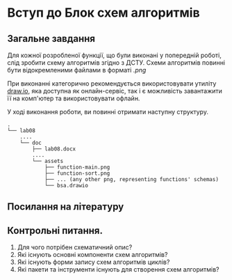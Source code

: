 # Вступ до Блок схем алгоритмів

## Загальне завдання

Для кожної розробленої функції, що були виконані у попередній роботі, слід зробити схему алгоритмів згідно з ДСТУ. Схеми алгоритмів повинні бути відокремленими файлами в форматі *.png* 

При виконанні категорично рекомендується використовувати утиліту [draw.io](https://www.diagrams.net), яка доступна як онлайн-сервіс, так і є можливість завантажити її на комп'ютер та використовувати офлайн.

У ході виконання роботи, ви повинні отримати наступну структуру.


```
.
└── lab08
	....
    └── doc
        ├── lab08.docx
        ....
        └── assets
            ├── function-main.png
            ├── function-sort.png
            ├── ... (any other png, representing functions' schemas)
            └── bsa.drawio
```

## Посилання на літературу

<!-- TODO -->

## Контрольні питання.
1. Для чого потрібен схематичний опис?
2. Які існують основні компоненти схем алгоритмів?
3. Які існують форми запису схем алгоритмів циклів?
4. Які пакети та інструменти існують для створення схем алгоритмів?